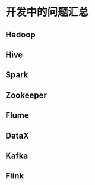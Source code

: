 # 开发中的问题汇总

## Hadoop 







## Hive







## Spark







## Zookeeper







## Flume







## DataX







## Kafka





## Flink

